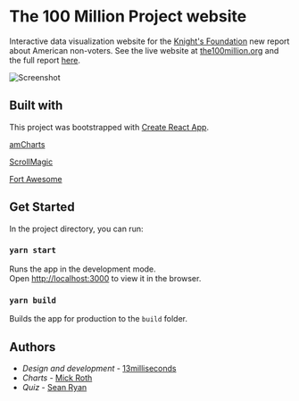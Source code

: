 # The 100 Million Project website

Interactive data visualization website for the [Knight's Foundation](https://knightfoundation.org) new report about American non-voters. See the live website at [the100million.org](https://the100million.org) and the full report [here](https://knightfoundation.org/reports/the-100-million-project/).

![Screenshot](https://i.imgur.com/2ilaUKf.png)

## Built with
This project was bootstrapped with [Create React App](https://github.com/facebook/create-react-app).

[amCharts](https://www.amcharts.com/)

[ScrollMagic](https://scrollmagic.io/)

[Fort Awesome](https://fortawesome.com/)

## Get Started
In the project directory, you can run:

### `yarn start`

Runs the app in the development mode.<br />
Open [http://localhost:3000](http://localhost:3000) to view it in the browser.

### `yarn build`

Builds the app for production to the `build` folder.

## Authors
* *Design and development* - [13milliseconds](https://13milliseconds.com)
* *Charts* - [Mick Roth](https://github.com/mickmed)
* *Quiz* - [Sean Ryan](https://github.com/sean-p-ryan)
